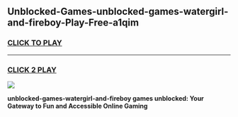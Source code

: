 
## Unblocked-Games-unblocked-games-watergirl-and-fireboy-Play-Free-a1qim
<h3>
<a href="https://premium76.site?title=unblocked-games-watergirl-and-fireboy&ref=23A">CLICK TO PLAY</a></h3>
<hr>

<h3>
<a href="https://premium76.site?title=unblocked-games-watergirl-and-fireboy&ref=23A">CLICK 2 PLAY</a>
  
</h3>

<a href="https://premium76.site?title=unblocked-games-watergirl-and-fireboy&ref=23A"><img src="https://clearcache.store/games.png"></a>


**unblocked-games-watergirl-and-fireboy games unblocked: Your Gateway to Fun and Accessible Online Gaming**
